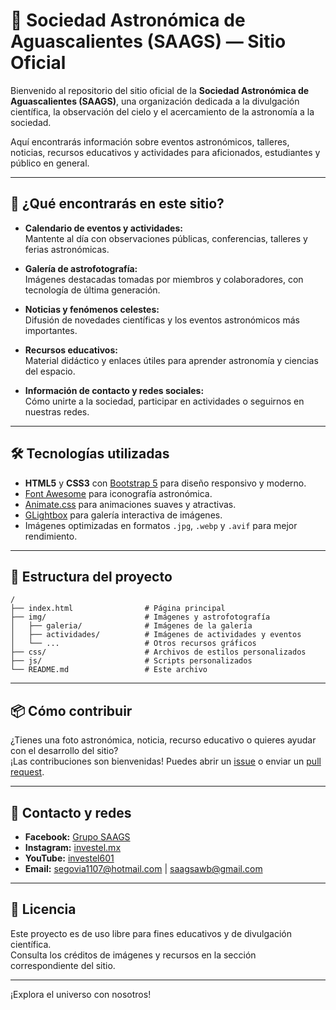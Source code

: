 # 🌌 Sociedad Astronómica de Aguascalientes (SAAGS) — Sitio Oficial

Bienvenido al repositorio del sitio oficial de la **Sociedad Astronómica de Aguascalientes (SAAGS)**, una organización dedicada a la divulgación científica, la observación del cielo y el acercamiento de la astronomía a la sociedad.

Aquí encontrarás información sobre eventos astronómicos, talleres, noticias, recursos educativos y actividades para aficionados, estudiantes y público en general.

---

## 🚀 ¿Qué encontrarás en este sitio?

- **Calendario de eventos y actividades:**  
  Mantente al día con observaciones públicas, conferencias, talleres y ferias astronómicas.

- **Galería de astrofotografía:**  
  Imágenes destacadas tomadas por miembros y colaboradores, con tecnología de última generación.

- **Noticias y fenómenos celestes:**  
  Difusión de novedades científicas y los eventos astronómicos más importantes.

- **Recursos educativos:**  
  Material didáctico y enlaces útiles para aprender astronomía y ciencias del espacio.

- **Información de contacto y redes sociales:**  
  Cómo unirte a la sociedad, participar en actividades o seguirnos en nuestras redes.

---

## 🛠️ Tecnologías utilizadas

- **HTML5** y **CSS3** con [Bootstrap 5](https://getbootstrap.com/) para diseño responsivo y moderno.
- [Font Awesome](https://fontawesome.com/) para iconografía astronómica.
- [Animate.css](https://animate.style/) para animaciones suaves y atractivas.
- [GLightbox](https://glightbox.mcstudios.com.mx/) para galería interactiva de imágenes.
- Imágenes optimizadas en formatos `.jpg`, `.webp` y `.avif` para mejor rendimiento.

---

## 📁 Estructura del proyecto

```
/
├── index.html                # Página principal
├── img/                      # Imágenes y astrofotografía
│   ├── galeria/              # Imágenes de la galería
│   ├── actividades/          # Imágenes de actividades y eventos
│   └── ...                   # Otros recursos gráficos
├── css/                      # Archivos de estilos personalizados
├── js/                       # Scripts personalizados
└── README.md                 # Este archivo
```

---

## 📦 Cómo contribuir

¿Tienes una foto astronómica, noticia, recurso educativo o quieres ayudar con el desarrollo del sitio?  
¡Las contribuciones son bienvenidas! Puedes abrir un [issue](https://github.com/Sergioloeraco/saags.github.io/issues) o enviar un [pull request](https://github.com/Sergioloeraco/saags.github.io/pulls).

---

## 🌠 Contacto y redes

- **Facebook:** [Grupo SAAGS](https://www.facebook.com/groups/saags/?locale=es_LA)
- **Instagram:** [investel.mx](https://www.instagram.com/investel.mx/)
- **YouTube:** [investel601](https://www.youtube.com/@investel601)
- **Email:** segovia1107@hotmail.com | saagsawb@gmail.com

---

## 📄 Licencia

Este proyecto es de uso libre para fines educativos y de divulgación científica.  
Consulta los créditos de imágenes y recursos en la sección correspondiente del sitio.

---

¡Explora el universo con nosotros!